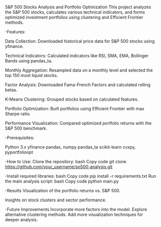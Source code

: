 S&P 500 Stocks Analysis and Portfolio Optimization
This project analyzes the S&P 500 stocks, calculates various technical indicators, and forms optimized investment portfolios using clustering and Efficient Frontier methods.

-Features:

Data Collection: Downloaded historical price data for S&P 500 stocks using yfinance.

Technical Indicators: Calculated indicators like RSI, SMA, EMA, Bollinger Bands using pandas_ta.

Monthly Aggregation: Resampled data on a monthly level and selected the top 150 most liquid stocks.

Factor Analysis: Downloaded Fama-French Factors and calculated rolling betas.

K-Means Clustering: Grouped stocks based on calculated features.

Portfolio Optimization: Built portfolios using Efficient Frontier with max Sharpe ratio.

Performance Visualization: Compared optimized portfolio returns with the S&P 500 benchmark.

-Prerequisites:

Python 3.x
yfinance
pandas, numpy
pandas_ta
scikit-learn
cvxpy, pyportfolioopt


-How to Use:
Clone the repository:
bash
Copy code
git clone https://github.com/your_username/sp500-analysis.git


-Install required libraries:
bash
Copy code
pip install -r requirements.txt
Run the main analysis script:
bash
Copy code
python main.py



-Results
Visualization of the portfolio returns vs. S&P 500.

Insights on stock clusters and sector performance.


-Future Improvements
Incorporate more factors into the model.
Explore alternative clustering methods.
Add more visualization techniques for deeper analysis.
